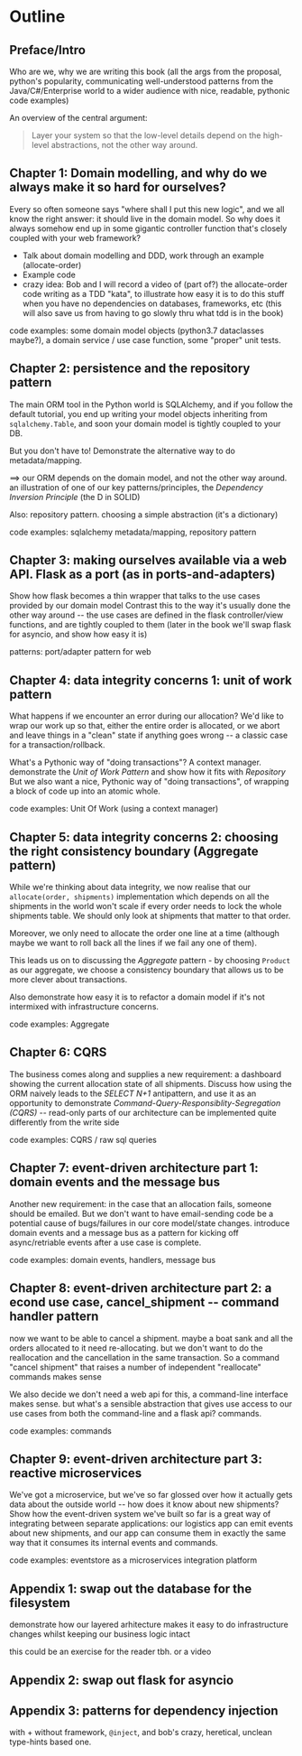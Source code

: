 # Outline

## Preface/Intro

Who are we, why we are writing this book
(all the args from the proposal, python's popularity, communicating well-understood patterns from the Java/C#/Enterprise world to a wider audience with nice, readable, pythonic code examples)

An overview of the central argument:

> Layer your system so that the low-level details depend on the high-level abstractions, not the other way around.


## Chapter 1: Domain modelling, and why do we always make it so hard for ourselves?

Every so often someone says "where shall I put this new logic", and we all know the right answer: it should live in the domain model.  So why does it always somehow end up in some gigantic controller function that's closely coupled with your web framework?

* Talk about domain modelling and DDD, work through an example (allocate-order)
* Example code
* crazy idea: Bob and I will record a video of (part of?) the allocate-order code writing as a TDD "kata", to illustrate how easy it is to do this stuff when you have no dependencies on databases, frameworks, etc (this will also save us from having to go slowly thru what tdd is in the book)

code examples:  some domain model objects (python3.7 dataclasses maybe?), a domain service / use case function, some "proper" unit tests.


## Chapter 2: persistence and the repository pattern

The main ORM tool in the Python world is SQLAlchemy, and if you follow the default tutorial, you end up writing your model objects inheriting from `sqlalchemy.Table`, and soon your domain model is tightly coupled to your DB.

But you don't have to!  Demonstrate the alternative way to do metadata/mapping.

==> our ORM depends on the domain model, and not the other way around. an illustration of one of our key patterns/principles, the  _Dependency Inversion Principle_ (the D in SOLID)

Also: repository pattern.  choosing a simple abstraction (it's a dictionary)

code examples: sqlalchemy metadata/mapping, repository pattern


## Chapter 3: making ourselves available via a web API.  Flask as a port (as in ports-and-adapters)

Show how flask becomes a thin wrapper that talks to the use cases provided by our domain model
Contrast this to the way it's usually done the other way around -- the use cases are defined in the flask controller/view functions, and are tightly coupled to them
(later in the book we'll swap flask for asyncio, and show how easy it is)

patterns: port/adapter pattern for web


## Chapter 4: data integrity concerns 1: unit of work pattern

What happens if we encounter an error during our allocation?  We'd like to wrap our work up so that, either the entire order is allocated, or we abort and leave things in a "clean" state if anything goes wrong -- a classic case for a transaction/rollback.

What's a Pythonic way of "doing transactions"?  A context manager.  demonstrate the _Unit of Work Pattern_ and show how it fits with _Repository_
But we also want a nice, Pythonic way of "doing transactions", of wrapping a block of code up into an atomic whole.

code examples: Unit Of Work (using a context manager)


## Chapter 5: data integrity concerns 2: choosing the right consistency boundary (Aggregate pattern)

While we're thinking about data integrity, we now realise that our `allocate(order, shipments)` implementation which depends on all the shipments in the world won't scale if every order needs to lock the whole shipments table.   We should only look at shipments that matter to that order.

Moreover, we only need to allocate the order one line at a time (although maybe we want to roll back all the lines if we fail any one of them).

This leads us on to discussing the _Aggregate_ pattern - by choosing `Product` as our aggregate, we choose a consistency boundary that allows us to be more clever about transactions.

Also demonstrate how easy it is to refactor a domain model if it's not intermixed with infrastructure concerns.

code examples:  Aggregate


## Chapter 6: CQRS

The business comes along and supplies a new requirement:  a dashboard showing the current allocation state of all shipments.  Discuss how using the ORM naively leads to the _SELECT N+1_ antipattern, and use it as an opportunity to demonstrate _Command-Query-Responsiblity-Segregation (CQRS)_ -- read-only parts of our architecture can be implemented quite differently from the write side

code examples:  CQRS / raw sql queries


## Chapter 7: event-driven architecture part 1: domain events and the message bus

Another new requirement:  in the case that an allocation fails, someone should be emailed.  But we don't want to have email-sending code be a potential cause of bugs/failures in our core model/state changes.  introduce domain events and a message bus as a pattern for kicking off async/retriable events after a use case is complete.

code examples: domain events, handlers, message bus


## Chapter 8: event-driven architecture part 2: a econd use case, cancel_shipment -- command handler pattern

now we want to be able to cancel a shipment.  maybe a boat sank and all the orders allocated to it need re-allocating.  but we don't want to do the reallocation and the cancellation in the same transaction.  So a command "cancel shipment" that raises a number of independent "reallocate" commands makes sense

We also decide we don't need a web api for this, a command-line interface makes sense.  but what's a sensible abstraction that gives use access to our use cases from both the command-line and a flask api?  commands.

code examples: commands


## Chapter 9: event-driven architecture part 3: reactive microservices

We've got a microservice, but we've so far glossed over how it actually gets data about the outside world -- how does it know about new shipments?
Show how the event-driven system we've built so far is a great way of integrating between separate applications:  our logistics app can emit events about new shipments, and our app can consume them in exactly the same way that it consumes its internal events and commands.

code examples: eventstore as a microservices integration platform

 

## Appendix 1: swap out the database for the filesystem

demonstrate how our layered arhitecture makes it easy to do infrastructure changes whilst keeping our business logic intact

this could be an exercise for the reader tbh.  or a video

## Appendix 2: swap out flask for asyncio

## Appendix 3: patterns for dependency injection

with + without framework, `@inject`, and bob's crazy, heretical, unclean type-hints based one.

